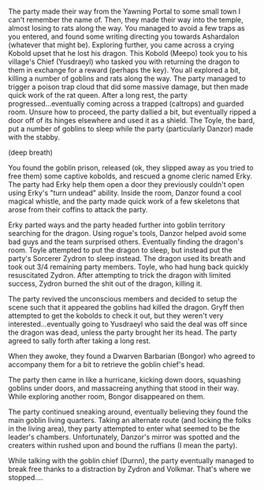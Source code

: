 The party made their way from the Yawning Portal to some small town I can't remember the name of.  Then, they made their way into the temple, almost losing to rats along the way.  You managed to avoid a few traps as you entered, and found some writing directing you towards Ashardalon (whatever that might be).   Exploring further, you came across a crying Kobold upset that he lost his dragon.  This Kobold (Meepo) took you to his village's Chief (Yusdraeyl) who tasked you with returning the dragon to them in exchange for a reward (perhaps the key).  You all explored a bit, killing a number of goblins and rats along the way.  The party managed to trigger a poison trap cloud that did some massive damage, but then made quick work of the rat queen.  After a long rest, the party progressed...eventually coming across a trapped (caltrops) and guarded room.  Unsure how to proceed, the party dallied a bit, but eventually ripped a door off of its hinges elsewhere and used it as a shield.   The Toyle, the bard, put a number of goblins to sleep while the party (particularly Danzor) made with the stabby. 

(deep breath)

You found the goblin prison, released (ok, they slipped away as you tried to free them) some captive kobolds, and rescued a gnome cleric named Erky.  The party had Erky help them open a door they previously couldn't open using Erky's "turn undead" ability.  Inside the room, Danzor found a cool magical whistle, and the party made quick work of a few skeletons that arose from their coffins to attack the party.

Erky parted ways and the party headed further into goblin territory searching for the dragon.  Using rogue's tools, Danzor helped avoid some bad guys and the team surprised others.  Eventually finding the dragon's room.  Toyle attempted to put the dragon to sleep, but instead put the party's Sorcerer Zydron to sleep instead.  The dragon used its breath and took out 3/4 remaining party members.  Toyle, who had hung back quickly resuscitated Zydron.   After attempting to trick the dragon with limited success, Zydron burned the shit out of the dragon, killing it.

The party revived the unconscious members and decided to setup the scene such that it appeared the goblins had killed the dragon. Gryff then attempted to get the kobolds to check it out, but they weren't very interested...eventually going to Yusdraeyl who said the deal was off since the dragon was dead, unless the party brought her its head.  The party agreed to sally forth after taking a long rest.

When they awoke, they found a Dwarven Barbarian (Bongor) who agreed to accompany them for a bit to retrieve the goblin chief's head.  

The party then came in like a hurricane, kicking down doors, squashing goblins under doors, and massacreing anything that stood in their way.  While exploring another room, Bongor disappeared on them.

The party continued sneaking around, eventually believing they found the main goblin living quarters.  Taking an alternate route (and locking the folks in the living area), they party attempted to enter what seemed to be the leader's chambers.  Unfortunately, Danzor's mirror was spotted and the creaters within rushed upon and bound the ruffians (I mean the party).

While talking with the goblin chief (Durnn), the party eventually managed to break free thanks to a distraction by Zydron and Volkmar.   That's where we stopped....
